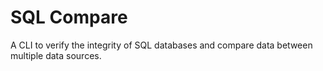 # SQL Compare
A CLI to verify the integrity of SQL databases and compare data between multiple data sources.
